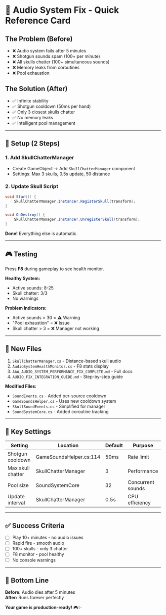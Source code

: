 # 🎯 Audio System Fix - Quick Reference Card

## **The Problem (Before)**
- ❌ Audio system fails after 5 minutes
- ❌ Shotgun sounds spam (100+ per minute)
- ❌ All skulls chatter (100+ simultaneous sounds)
- ❌ Memory leaks from coroutines
- ❌ Pool exhaustion

## **The Solution (After)**
- ✅ Infinite stability
- ✅ Shotgun cooldown (50ms per hand)
- ✅ Only 3 closest skulls chatter
- ✅ No memory leaks
- ✅ Intelligent pool management

---

## **🚀 Setup (2 Steps)**

### **1. Add SkullChatterManager**
- Create GameObject → Add `SkullChatterManager` component
- Settings: Max 3 skulls, 0.5s update, 50 distance

### **2. Update Skull Script**
```csharp
void Start() {
    SkullChatterManager.Instance?.RegisterSkull(transform);
}

void OnDestroy() {
    SkullChatterManager.Instance?.UnregisterSkull(transform);
}
```

**Done!** Everything else is automatic.

---

## **🎮 Testing**

Press **F8** during gameplay to see health monitor.

**Healthy System:**
- Active sounds: 8-25
- Skull chatter: 3/3
- No warnings

**Problem Indicators:**
- Active sounds > 30 = ⚠️ Warning
- "Pool exhaustion" = ❌ Issue
- Skull chatter > 3 = ❌ Manager not working

---

## **📁 New Files**

1. `SkullChatterManager.cs` - Distance-based skull audio
2. `AudioSystemHealthMonitor.cs` - F8 stats display
3. `AAA_AUDIO_SYSTEM_PERFORMANCE_FIX_COMPLETE.md` - Full docs
4. `AUDIO_FIX_INTEGRATION_GUIDE.md` - Step-by-step guide

**Modified Files:**
- `SoundEvents.cs` - Added per-source cooldown
- `GameSoundsHelper.cs` - Uses new cooldown system
- `SkullSoundEvents.cs` - Simplified for manager
- `SoundSystemCore.cs` - Added coroutine tracking

---

## **🔧 Key Settings**

| Setting | Location | Default | Purpose |
|---------|----------|---------|---------|
| Shotgun cooldown | GameSoundsHelper.cs:114 | 50ms | Rate limit |
| Max skull chatter | SkullChatterManager | 3 | Performance |
| Pool size | SoundSystemCore | 32 | Concurrent sounds |
| Update interval | SkullChatterManager | 0.5s | CPU efficiency |

---

## **✅ Success Criteria**

- [ ] Play 10+ minutes - no audio issues
- [ ] Rapid fire - smooth audio
- [ ] 100+ skulls - only 3 chatter
- [ ] F8 monitor - pool healthy
- [ ] No console warnings

---

## **🎯 Bottom Line**

**Before:** Audio dies after 5 minutes  
**After:** Runs forever perfectly  

**Your game is production-ready!** 🎮✨
